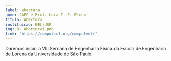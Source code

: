 ```yaml
---
label: abertura
nome: CAEF e Prof. Luiz T. F. Eleno
titulo: Abertura
instituicao: EEL/USP
img: 0- Abertura1.png
link: "https://computeel.org/computeel/"
---
```


Daremos início a VIII Semana de Engenharia Física da Escola de Engenharia de Lorena da Universidade de São Paulo.
